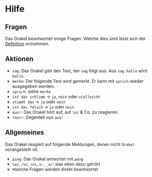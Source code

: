 Hilfe
=====

Fragen
------

Das Orakel beantwortet einige Fragen. Welche dies sind lässt sich der
[Definition](https://github.com/hackyourlife/orakel/messages.csv) entnehmen.

Aktionen
--------

* `sag`: Das Orakel gibt den Text, der `sag` folgt aus. Aus `sag hallo` wird
  `hallo`.
* `merke`: Der folgende Text wird gemerkt. Er kann mit `sprich` wieder
  ausgegeben werden.
* `sprich`: siehe `merke`
* `ist das schlimm` → `ja`, `nein` oder `vielleicht`
* `stimmt das` → `ja` oder `nein`
* `ist das falsch` → `ja` oder `nein`
* `aus!`: Das Orakel hört auf, auf `\o/` & Co. zu reagieren.
* `fass!`: Gegenteil von `aus!`

Allgemeines
-----------

Das Orakel reagiert auf folgende Meldungen, denen nicht `Orakel` vorangestellt
ist.

* `ping`: Das Orakel antwortet mit `pong`
* `\o/`, `/o/`, `\o\`, `o-`, `_o/`: was eben dazu gehört
* manche Fragen werden direkt beantwortet
